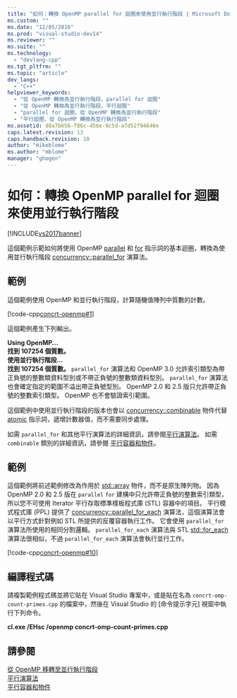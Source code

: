 ```yaml
---
title: "如何：轉換 OpenMP parallel for 迴圈來使用並行執行階段 | Microsoft Docs"
ms.custom: ""
ms.date: "12/05/2016"
ms.prod: "visual-studio-dev14"
ms.reviewer: ""
ms.suite: ""
ms.technology: 
  - "devlang-cpp"
ms.tgt_pltfrm: ""
ms.topic: "article"
dev_langs: 
  - "C++"
helpviewer_keywords: 
  - "從 OpenMP 轉換為並行執行階段，parallel for 迴圈"
  - "從 OpenMP 轉換為並行執行階段，平行迴圈"
  - "parallel for 迴圈，從 OpenMP 轉換為並行執行階段"
  - "平行迴圈，從 OpenMP 轉換為並行執行階段"
ms.assetid: d8a7b656-f86c-456e-9c5d-a7d52f94646e
caps.latest.revision: 13
caps.handback.revision: 10
author: "mikeblome"
ms.author: "mblome"
manager: "ghogen"
---
```

# 如何：轉換 OpenMP parallel for 迴圈來使用並行執行階段
[!INCLUDE[vs2017banner](../../assembler/inline/includes/vs2017banner.md)]

這個範例示範如何將使用 OpenMP [parallel](../../parallel/openmp/reference/parallel.md) 和 [for](../../parallel/openmp/reference/for-openmp.md) 指示詞的基本迴圈，轉換為使用並行執行階段 [concurrency::parallel\_for](../Topic/parallel_for%20Function.md) 演算法。  
  
## 範例  
 這個範例使用 OpenMP 和並行執行階段，計算隨機值陣列中質數的計數。  
  
 [!code-cpp[concrt-openmp#1](../../parallel/concrt/codesnippet/CPP/how-to-convert-an-openmp-parallel-for-loop-to-use-the-concurrency-runtime_1.cpp)]  
  
 這個範例產生下列輸出。  
  
  **Using OpenMP...**  
**找到 107254 個質數。**  
**使用並行執行階段...**  
**找到 107254 個質數。** `parallel_for` 演算法和 OpenMP 3.0 允許索引類型為帶正負號的整數類資料型別或不帶正負號的整數類資料型別。  `parallel_for` 演算法也會確定指定的範圍不溢出帶正負號型別。  OpenMP 2.0 和 2.5 版只允許帶正負號的整數索引類型。  OpenMP 也不會驗證索引範圍。  
  
 這個範例中使用並行執行階段的版本也會以 [concurrency::combinable](../../parallel/concrt/reference/combinable-class.md) 物件代替 [atomic](../../parallel/openmp/reference/atomic.md) 指示詞，遞增計數器值，而不需要同步處理。  
  
 如需 `parallel_for` 和其他平行演算法的詳細資訊，請參閱[平行演算法](../../parallel/concrt/parallel-algorithms.md)。  如需 `combinable` 類別的詳細資訊，請參閱 [平行容器和物件](../../parallel/concrt/parallel-containers-and-objects.md)。  
  
## 範例  
 這個範例將前述範例修改為作用於 [std::array](../../standard-library/array-class-stl.md) 物件，而不是原生陣列物。  因為 OpenMP 2.0 和 2.5 版在 `parallel` `for` 建構中只允許帶正負號的整數索引類型，所以您不可使用 Iterator 平行存取標準樣板程式庫 \(STL\) 容器中的項目。  平行模式程式庫 \(PPL\) 提供了 [concurrency::parallel\_for\_each](../Topic/parallel_for_each%20Function.md) 演算法，這個演算法會以平行方式針對例如 STL 所提供的反覆容器執行工作。  它會使用 `parallel_for` 演算法所使用的相同分割邏輯。  `parallel_for_each` 演算法與 STL [std::for\_each](../Topic/for_each.md) 演算法很相似，不過 `parallel_for_each` 演算法會執行並行工作。  
  
 [!code-cpp[concrt-openmp#10](../../parallel/concrt/codesnippet/CPP/how-to-convert-an-openmp-parallel-for-loop-to-use-the-concurrency-runtime_2.cpp)]  
  
## 編譯程式碼  
 請複製範例程式碼並將它貼在 Visual Studio 專案中，或是貼在名為 `concrt-omp-count-primes.cpp` 的檔案中，然後在 Visual Studio 的 \[命令提示字元\] 視窗中執行下列命令。  
  
 **cl.exe \/EHsc \/openmp concrt\-omp\-count\-primes.cpp**  
  
## 請參閱  
 [從 OpenMP 移轉至並行執行階段](../../parallel/concrt/migrating-from-openmp-to-the-concurrency-runtime.md)   
 [平行演算法](../../parallel/concrt/parallel-algorithms.md)   
 [平行容器和物件](../../parallel/concrt/parallel-containers-and-objects.md)
